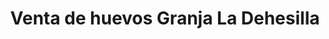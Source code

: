 ---
title: "Venta de huevos Granja La Dehesilla"
url: /majadahonda/venta-de-huevos-granja-la-dehesilla/
shop: Lebensmittel
---